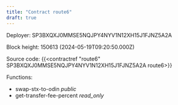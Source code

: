 ```yaml
---
title: "Contract route6"
draft: true
---
```

Deployer: SP3BXQXJ0MMSE5NQJPY4NYV1N12XH15J1FJNZ5A2A


 



Block height: 150613 (2024-05-19T09:20:50.000Z)

Source code: {{<contractref "route6" SP3BXQXJ0MMSE5NQJPY4NYV1N12XH15J1FJNZ5A2A route6>}}

Functions:

* swap-stx-to-odin _public_
* get-transfer-fee-percent _read_only_
